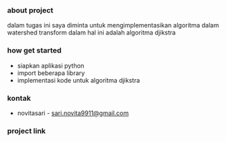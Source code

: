 ### about project
dalam tugas ini saya diminta untuk mengimplementasikan algoritma dalam watershed transform
dalam hal ini adalah algoritma djikstra

### how get started
- siapkan aplikasi python
- import beberapa library
- implementasi kode untuk algoritma djikstra

### kontak
- novitasari - sari.novita9911@gmail.com

### project link
